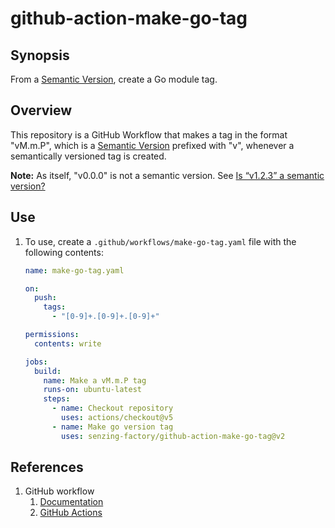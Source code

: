 # github-action-make-go-tag

## Synopsis

From a [Semantic Version],
create a Go module tag.

## Overview

This repository is a GitHub Workflow that makes
a tag in the format "vM.m.P", which is a [Semantic Version]
prefixed with "v", whenever a semantically versioned tag is created.

**Note:** As itself, "v0.0.0" is not a semantic version. See
[Is “v1.2.3” a semantic version?]

## Use

1. To use, create a `.github/workflows/make-go-tag.yaml` file with the following contents:

   ```yaml
   name: make-go-tag.yaml

   on:
     push:
       tags:
         - "[0-9]+.[0-9]+.[0-9]+"

   permissions:
     contents: write

   jobs:
     build:
       name: Make a vM.m.P tag
       runs-on: ubuntu-latest
       steps:
         - name: Checkout repository
           uses: actions/checkout@v5
         - name: Make go version tag
           uses: senzing-factory/github-action-make-go-tag@v2
   ```

## References

1. GitHub workflow
   1. [Documentation]
   1. [GitHub Actions]

[Documentation]: https://docs.github.com/en/rest/reference/actions
[GitHub Actions]: https://github.com/features/actions
[Is “v1.2.3” a semantic version?]: https://semver.org/#is-v123-a-semantic-version
[Semantic Version]: https://semver.org/

